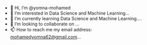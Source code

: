 - 👋 Hi, I’m @yomna-mohamed
- 👀 I’m interested in Data Science and Machine Learning...
- 🌱 I’m currently learning Data Science and Machine Learning....
- 💞️ I’m looking to collaborate on ...
- 📫 How to reach me my email address: mohamedyomna62@gmail.com...

<!---
yomna-mohamed/yomna-mohamed is a ✨ special ✨ repository because its `README.md` (this file) appears on your GitHub profile.
You can click the Preview link to take a look at your changes.
--->
